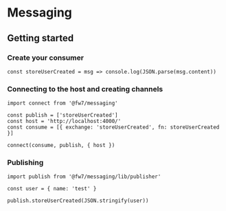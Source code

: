 # Messaging

## Getting started
### Create your consumer
```
const storeUserCreated = msg => console.log(JSON.parse(msg.content))
```

### Connecting to the host and creating channels
```
import connect from '@fw7/messaging'

const publish = ['storeUserCreated']
const host = 'http://localhost:4000/'
const consume = [{ exchange: 'storeUserCreated', fn: storeUserCreated }]

connect(consume, publish, { host })
```

### Publishing
```
import publish from '@fw7/messaging/lib/publisher'

const user = { name: 'test' }

publish.storeUserCreated(JSON.stringify(user))
```

